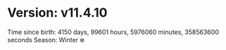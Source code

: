 # Version: v11.4.10
Time since birth: 4150 days, 99601 hours, 5976060 minutes, 358563600 seconds
Season: Winter ❄️
